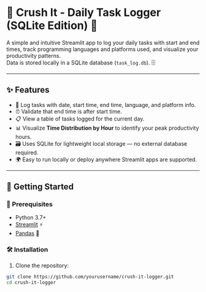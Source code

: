 # 🧠 Crush It - Daily Task Logger (SQLite Edition) 🚀

A simple and intuitive Streamlit app to log your daily tasks with start and end times, track programming languages and platforms used, and visualize your productivity patterns.  
Data is stored locally in a SQLite database (`task_log.db`). 🗄️

---

## ✨ Features

- 📝 Log tasks with date, start time, end time, language, and platform info.
- ⏰ Validate that end time is after start time.
- 📋 View a table of tasks logged for the current day.
- 📊 Visualize **Time Distribution by Hour** to identify your peak productivity hours.
- 🗃️ Uses SQLite for lightweight local storage — no external database required.
- 🌍 Easy to run locally or deploy anywhere Streamlit apps are supported.

---

## 🚀 Getting Started

### 🔧 Prerequisites

- Python 3.7+
- [Streamlit](https://streamlit.io/) ⚡
- [Pandas](https://pandas.pydata.org/) 🐼

### 🛠️ Installation

1. Clone the repository:

```bash
git clone https://github.com/yourusername/crush-it-logger.git
cd crush-it-logger
